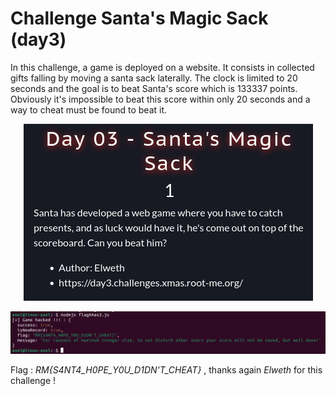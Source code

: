 # Challenge Santa's Magic Sack (day3)

In this challenge, a game is deployed on a website. It consists in collected gifts falling by moving a santa sack laterally. The clock is limited to 20 seconds and the goal is to beat Santa's score which is 133337 points. Obviously it's impossible to beat this score within only 20 seconds and a way to cheat must be found to beat it. 

<p align="center"><img src="Screenshots/S1.png" alt="Desc"></p>

<p align="center"><img src="Screenshots/S2.png" alt="Desc"></p>

Flag : _RM{S4NT4_H0PE_Y0U_D1DN'T_CHEAT}_ , thanks again _Elweth_ for this challenge !
